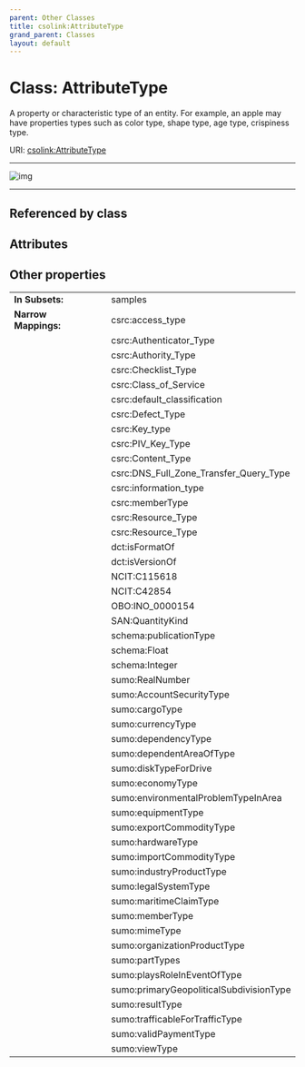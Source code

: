 ```yaml
---
parent: Other Classes
title: csolink:AttributeType
grand_parent: Classes
layout: default
---
```


# Class: AttributeType


A property or characteristic type of an entity. For example, an apple may have properties types such as color type, shape type, age type, crispiness type.

URI: [csolink:AttributeType](https://w3id.org/csolink/vocab/AttributeType)


---

![img](http://yuml.me/diagram/nofunky;dir:TB/class/[AttributeType])

---


## Referenced by class


## Attributes


## Other properties

|  |  |  |
| --- | --- | --- |
| **In Subsets:** | | samples |
| **Narrow Mappings:** | | csrc:access_type |
|  | | csrc:Authenticator_Type |
|  | | csrc:Authority_Type |
|  | | csrc:Checklist_Type |
|  | | csrc:Class_of_Service |
|  | | csrc:default_classification |
|  | | csrc:Defect_Type |
|  | | csrc:Key_type |
|  | | csrc:PIV_Key_Type |
|  | | csrc:Content_Type |
|  | | csrc:DNS_Full_Zone_Transfer_Query_Type |
|  | | csrc:information_type |
|  | | csrc:memberType |
|  | | csrc:Resource_Type |
|  | | csrc:Resource_Type |
|  | | dct:isFormatOf |
|  | | dct:isVersionOf |
|  | | NCIT:C115618 |
|  | | NCIT:C42854 |
|  | | OBO:INO_0000154 |
|  | | SAN:QuantityKind |
|  | | schema:publicationType |
|  | | schema:Float |
|  | | schema:Integer |
|  | | sumo:RealNumber |
|  | | sumo:AccountSecurityType |
|  | | sumo:cargoType |
|  | | sumo:currencyType |
|  | | sumo:dependencyType |
|  | | sumo:dependentAreaOfType |
|  | | sumo:diskTypeForDrive |
|  | | sumo:economyType |
|  | | sumo:environmentalProblemTypeInArea |
|  | | sumo:equipmentType |
|  | | sumo:exportCommodityType |
|  | | sumo:hardwareType |
|  | | sumo:importCommodityType |
|  | | sumo:industryProductType |
|  | | sumo:legalSystemType |
|  | | sumo:maritimeClaimType |
|  | | sumo:memberType |
|  | | sumo:mimeType |
|  | | sumo:organizationProductType |
|  | | sumo:partTypes |
|  | | sumo:playsRoleInEventOfType |
|  | | sumo:primaryGeopoliticalSubdivisionType |
|  | | sumo:resultType |
|  | | sumo:trafficableForTrafficType |
|  | | sumo:validPaymentType |
|  | | sumo:viewType |

